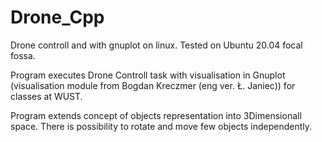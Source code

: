 # Drone_Cpp
Drone controll and with gnuplot on linux. Tested on Ubuntu 20.04 focal fossa. 


Program executes Drone Controll task with visualisation in Gnuplot (visualisation module from Bogdan Kreczmer (eng ver. Ł. Janiec)) for classes at WUST.

Program extends concept of objects representation into 3Dimensionall space. There is possibility to rotate and move few objects independently.


